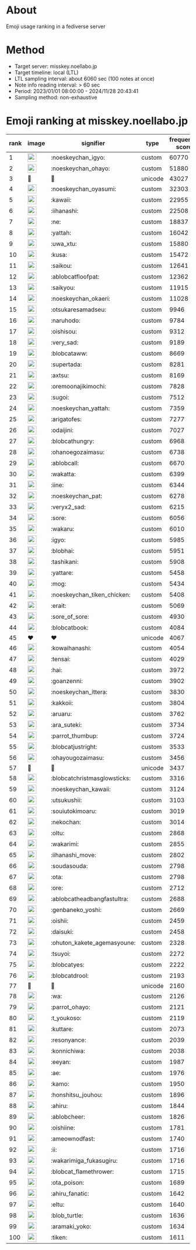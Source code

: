 # About
Emoji usage ranking in a fediverse server

# Method
- Target server: misskey.noellabo.jp
- Target timeline: local (LTL)
- LTL sampling interval: about 6060 sec (100 notes at once)
- Note info reading interval: > 60 sec
- Period: 2023/01/01 08:00:00 - 2024/11/28 20:43:41 
- Sampling method: non-exhaustive

# Emoji ranking at misskey.noellabo.jp

|rank|image|signifier|type|frequency score|
|----|----|----|----|----|
|1|<img height="24" src="https://misskey.noellabo.jp/emoji/noeskeychan_igyo.webp">|:noeskeychan_igyo:|custom|60770|
|2|<img height="24" src="https://misskey.noellabo.jp/emoji/noeskeychan_ohayo.webp">|:noeskeychan_ohayo:|custom|51880|
|3|🎉|🎉|unicode|43027|
|4|<img height="24" src="https://misskey.noellabo.jp/emoji/noeskeychan_oyasumi.webp">|:noeskeychan_oyasumi:|custom|32303|
|5|<img height="24" src="https://misskey.noellabo.jp/emoji/kawaii.webp">|:kawaii:|custom|22955|
|6|<img height="24" src="https://misskey.noellabo.jp/emoji/iihanashi.webp">|:iihanashi:|custom|22508|
|7|<img height="24" src="https://misskey.noellabo.jp/emoji/ne.webp">|:ne:|custom|18837|
|8|<img height="24" src="https://misskey.noellabo.jp/emoji/yattah.webp">|:yattah:|custom|16042|
|9|<img height="24" src="https://misskey.noellabo.jp/emoji/uwa_xtu.webp">|:uwa_xtu:|custom|15880|
|10|<img height="24" src="https://misskey.noellabo.jp/emoji/kusa.webp">|:kusa:|custom|15472|
|11|<img height="24" src="https://misskey.noellabo.jp/emoji/saikou.webp">|:saikou:|custom|12641|
|12|<img height="24" src="https://misskey.noellabo.jp/emoji/ablobcatfloofpat.webp">|:ablobcatfloofpat:|custom|12362|
|13|<img height="24" src="https://misskey.noellabo.jp/emoji/saikyou.webp">|:saikyou:|custom|11915|
|14|<img height="24" src="https://misskey.noellabo.jp/emoji/noeskeychan_okaeri.webp">|:noeskeychan_okaeri:|custom|11028|
|15|<img height="24" src="https://misskey.noellabo.jp/emoji/otsukaresamadseu.webp">|:otsukaresamadseu:|custom|9946|
|16|<img height="24" src="https://misskey.noellabo.jp/emoji/naruhodo.webp">|:naruhodo:|custom|9784|
|17|<img height="24" src="https://misskey.noellabo.jp/emoji/oishisou.webp">|:oishisou:|custom|9312|
|18|<img height="24" src="https://misskey.noellabo.jp/emoji/very_sad.webp">|:very_sad:|custom|9189|
|19|<img height="24" src="https://misskey.noellabo.jp/emoji/blobcataww.webp">|:blobcataww:|custom|8669|
|20|<img height="24" src="https://misskey.noellabo.jp/emoji/supertada.webp">|:supertada:|custom|8281|
|21|<img height="24" src="https://misskey.noellabo.jp/emoji/axtsu.webp">|:axtsu:|custom|8169|
|22|<img height="24" src="https://misskey.noellabo.jp/emoji/oremoonajikimochi.webp">|:oremoonajikimochi:|custom|7828|
|23|<img height="24" src="https://misskey.noellabo.jp/emoji/sugoi.webp">|:sugoi:|custom|7512|
|24|<img height="24" src="https://misskey.noellabo.jp/emoji/noeskeychan_yattah.webp">|:noeskeychan_yattah:|custom|7359|
|25|<img height="24" src="https://misskey.noellabo.jp/emoji/arigatofes.webp">|:arigatofes:|custom|7277|
|26|<img height="24" src="https://misskey.noellabo.jp/emoji/odaijini.webp">|:odaijini:|custom|7027|
|27|<img height="24" src="https://misskey.noellabo.jp/emoji/blobcathungry.webp">|:blobcathungry:|custom|6968|
|28|<img height="24" src="https://misskey.noellabo.jp/emoji/ohanoegozaimasu.webp">|:ohanoegozaimasu:|custom|6738|
|29|<img height="24" src="https://misskey.noellabo.jp/emoji/ablobcall.webp">|:ablobcall:|custom|6670|
|30|<img height="24" src="https://misskey.noellabo.jp/emoji/wakatta.webp">|:wakatta:|custom|6399|
|31|<img height="24" src="https://misskey.noellabo.jp/emoji/iine.webp">|:iine:|custom|6344|
|32|<img height="24" src="https://misskey.noellabo.jp/emoji/noeskeychan_pat.webp">|:noeskeychan_pat:|custom|6278|
|33|<img height="24" src="https://misskey.noellabo.jp/emoji/veryx2_sad.webp">|:veryx2_sad:|custom|6215|
|34|<img height="24" src="https://misskey.noellabo.jp/emoji/sore.webp">|:sore:|custom|6056|
|35|<img height="24" src="https://misskey.noellabo.jp/emoji/wakaru.webp">|:wakaru:|custom|6010|
|36|<img height="24" src="https://misskey.noellabo.jp/emoji/igyo.webp">|:igyo:|custom|5985|
|37|<img height="24" src="https://misskey.noellabo.jp/emoji/blobhai.webp">|:blobhai:|custom|5951|
|38|<img height="24" src="https://misskey.noellabo.jp/emoji/tashikani.webp">|:tashikani:|custom|5908|
|39|<img height="24" src="https://misskey.noellabo.jp/emoji/yattare.webp">|:yattare:|custom|5458|
|40|<img height="24" src="https://misskey.noellabo.jp/emoji/mog.webp">|:mog:|custom|5434|
|41|<img height="24" src="https://misskey.noellabo.jp/emoji/noeskeychan_tiken_chicken.webp">|:noeskeychan_tiken_chicken:|custom|5408|
|42|<img height="24" src="https://misskey.noellabo.jp/emoji/erait.webp">|:erait:|custom|5069|
|43|<img height="24" src="https://misskey.noellabo.jp/emoji/sore_of_sore.webp">|:sore_of_sore:|custom|4930|
|44|<img height="24" src="https://misskey.noellabo.jp/emoji/blobcatbook.webp">|:blobcatbook:|custom|4084|
|45|❤|❤|unicode|4067|
|46|<img height="24" src="https://misskey.noellabo.jp/emoji/kowaihanashi.webp">|:kowaihanashi:|custom|4054|
|47|<img height="24" src="https://misskey.noellabo.jp/emoji/tensai.webp">|:tensai:|custom|4029|
|48|<img height="24" src="https://misskey.noellabo.jp/emoji/hai.webp">|:hai:|custom|3972|
|49|<img height="24" src="https://misskey.noellabo.jp/emoji/goanzenni.webp">|:goanzenni:|custom|3902|
|50|<img height="24" src="https://misskey.noellabo.jp/emoji/noeskeychan_ittera.webp">|:noeskeychan_ittera:|custom|3830|
|51|<img height="24" src="https://misskey.noellabo.jp/emoji/kakkoii.webp">|:kakkoii:|custom|3804|
|52|<img height="24" src="https://misskey.noellabo.jp/emoji/aruaru.webp">|:aruaru:|custom|3762|
|53|<img height="24" src="https://misskey.noellabo.jp/emoji/ara_suteki.webp">|:ara_suteki:|custom|3734|
|54|<img height="24" src="https://misskey.noellabo.jp/emoji/parrot_thumbup.webp">|:parrot_thumbup:|custom|3724|
|55|<img height="24" src="https://misskey.noellabo.jp/emoji/blobcatjustright.webp">|:blobcatjustright:|custom|3533|
|56|<img height="24" src="https://misskey.noellabo.jp/emoji/ohayougozaimasu.webp">|:ohayougozaimasu:|custom|3456|
|57|🍗|🍗|unicode|3437|
|58|<img height="24" src="https://misskey.noellabo.jp/emoji/blobcatchristmasglowsticks.webp">|:blobcatchristmasglowsticks:|custom|3316|
|59|<img height="24" src="https://misskey.noellabo.jp/emoji/noeskeychan_kawaii.webp">|:noeskeychan_kawaii:|custom|3124|
|60|<img height="24" src="https://misskey.noellabo.jp/emoji/utsukushii.webp">|:utsukushii:|custom|3103|
|61|<img height="24" src="https://misskey.noellabo.jp/emoji/souiutokimoaru.webp">|:souiutokimoaru:|custom|3019|
|62|<img height="24" src="https://misskey.noellabo.jp/emoji/nekochan.webp">|:nekochan:|custom|3014|
|63|<img height="24" src="https://misskey.noellabo.jp/emoji/oltu.webp">|:oltu:|custom|2868|
|64|<img height="24" src="https://misskey.noellabo.jp/emoji/wakarimi.webp">|:wakarimi:|custom|2855|
|65|<img height="24" src="https://misskey.noellabo.jp/emoji/iihanashi_move.webp">|:iihanashi_move:|custom|2802|
|66|<img height="24" src="https://misskey.noellabo.jp/emoji/soudasouda.webp">|:soudasouda:|custom|2798|
|67|<img height="24" src="https://misskey.noellabo.jp/emoji/ota.webp">|:ota:|custom|2798|
|68|<img height="24" src="https://misskey.noellabo.jp/emoji/ore.webp">|:ore:|custom|2712|
|69|<img height="24" src="https://misskey.noellabo.jp/emoji/ablobcatheadbangfastultra.webp">|:ablobcatheadbangfastultra:|custom|2688|
|70|<img height="24" src="https://misskey.noellabo.jp/emoji/genbaneko_yoshi.webp">|:genbaneko_yoshi:|custom|2669|
|71|<img height="24" src="https://misskey.noellabo.jp/emoji/oishii.webp">|:oishii:|custom|2459|
|72|<img height="24" src="https://misskey.noellabo.jp/emoji/daisuki.webp">|:daisuki:|custom|2458|
|73|<img height="24" src="https://misskey.noellabo.jp/emoji/ohuton_kakete_agemasyoune.webp">|:ohuton_kakete_agemasyoune:|custom|2328|
|74|<img height="24" src="https://misskey.noellabo.jp/emoji/tsuyoi.webp">|:tsuyoi:|custom|2272|
|75|<img height="24" src="https://misskey.noellabo.jp/emoji/blobcatyes.webp">|:blobcatyes:|custom|2222|
|76|<img height="24" src="https://misskey.noellabo.jp/emoji/blobcatdrool.webp">|:blobcatdrool:|custom|2193|
|77|👀|👀|unicode|2160|
|78|<img height="24" src="https://misskey.noellabo.jp/emoji/wa.webp">|:wa:|custom|2126|
|79|<img height="24" src="https://misskey.noellabo.jp/emoji/parrot_ohayo.webp">|:parrot_ohayo:|custom|2121|
|80|<img height="24" src="https://misskey.noellabo.jp/emoji/t_youkoso.webp">|:t_youkoso:|custom|2119|
|81|<img height="24" src="https://misskey.noellabo.jp/emoji/kuttare.webp">|:kuttare:|custom|2073|
|82|<img height="24" src="https://misskey.noellabo.jp/emoji/resonyance.webp">|:resonyance:|custom|2039|
|83|<img height="24" src="https://misskey.noellabo.jp/emoji/konnichiwa.webp">|:konnichiwa:|custom|2038|
|84|<img height="24" src="https://misskey.noellabo.jp/emoji/eeyan.webp">|:eeyan:|custom|1987|
|85|<img height="24" src="https://misskey.noellabo.jp/emoji/ae.webp">|:ae:|custom|1976|
|86|<img height="24" src="https://misskey.noellabo.jp/emoji/kamo.webp">|:kamo:|custom|1950|
|87|<img height="24" src="https://misskey.noellabo.jp/emoji/honshitsu_jouhou.webp">|:honshitsu_jouhou:|custom|1896|
|88|<img height="24" src="https://misskey.noellabo.jp/emoji/ahiru.webp">|:ahiru:|custom|1844|
|89|<img height="24" src="https://misskey.noellabo.jp/emoji/ablobcheer.webp">|:ablobcheer:|custom|1826|
|90|<img height="24" src="https://misskey.noellabo.jp/emoji/oishiine.webp">|:oishiine:|custom|1781|
|91|<img height="24" src="https://misskey.noellabo.jp/emoji/ameownodfast.webp">|:ameownodfast:|custom|1740|
|92|<img height="24" src="https://misskey.noellabo.jp/emoji/ii.webp">|:ii:|custom|1716|
|93|<img height="24" src="https://misskey.noellabo.jp/emoji/wakarimiga_fukasugiru.webp">|:wakarimiga_fukasugiru:|custom|1716|
|94|<img height="24" src="https://misskey.noellabo.jp/emoji/blobcat_flamethrower.webp">|:blobcat_flamethrower:|custom|1715|
|95|<img height="24" src="https://misskey.noellabo.jp/emoji/ota_poison.webp">|:ota_poison:|custom|1689|
|96|<img height="24" src="https://misskey.noellabo.jp/emoji/ahiru_fanatic.webp">|:ahiru_fanatic:|custom|1642|
|97|<img height="24" src="https://misskey.noellabo.jp/emoji/eltu.webp">|:eltu:|custom|1640|
|98|<img height="24" src="https://misskey.noellabo.jp/emoji/blob_turtle.webp">|:blob_turtle:|custom|1636|
|99|<img height="24" src="https://misskey.noellabo.jp/emoji/aramaki_yoko.webp">|:aramaki_yoko:|custom|1634|
|100|<img height="24" src="https://misskey.noellabo.jp/emoji/tiken.webp">|:tiken:|custom|1611|
